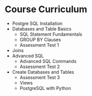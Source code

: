# Course Curriculum

- Postgre SQL Installation
- Databases and Table Basics
  - SQL Statement Fundamentals
  - GROUP BY Clauses
  - Assessment Test 1
- Joins
- Advanced SQL
  - Advanced SQL Commands
  - Assessment Test 2
- Create Databases and Tables
  - Assessment Test 3
  - Views
  - PostgreSQL with Python
